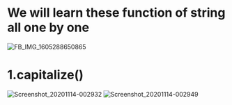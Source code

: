 # We will learn these function of string all one by one
![FB_IMG_1605288650865](https://user-images.githubusercontent.com/69844284/99108215-36c34b00-2611-11eb-8d07-38a2fb2bd038.jpg)

# 1.capitalize()

![Screenshot_20201114-002932](https://user-images.githubusercontent.com/69844284/99107891-bdc3f380-2610-11eb-962b-940dddcf2386.png)
![Screenshot_20201114-002949](https://user-images.githubusercontent.com/69844284/99107902-c1577a80-2610-11eb-9ccd-83f5cb2b8b00.png)
